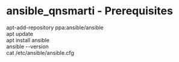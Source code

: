 # ansible_qnsmarti - Prerequisites

apt-add-repository ppa:ansible/ansible <br />
apt update <br />
apt install ansible <br />
ansible --version <br />
cat /etc/ansible/ansible.cfg <br />
